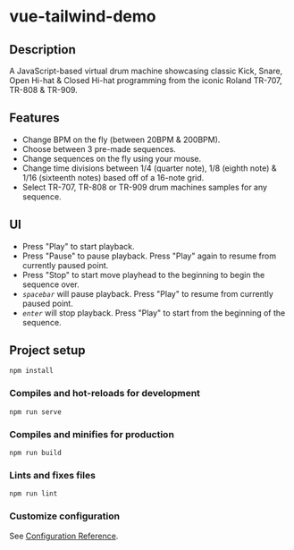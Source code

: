 # vue-tailwind-demo

## Description
A JavaScript-based virtual drum machine showcasing classic Kick, Snare, Open Hi-hat & Closed Hi-hat programming from the iconic Roland TR-707, TR-808 & TR-909.

## Features
- Change BPM on the fly (between 20BPM & 200BPM).
- Choose between 3 pre-made sequences.
- Change sequences on the fly using your mouse.
- Change time divisions between 1/4 (quarter note), 1/8 (eighth note) & 1/16 (sixteenth notes) based off of a 16-note grid.
- Select TR-707, TR-808 or TR-909 drum machines samples for any sequence.

## UI
- Press "Play" to start playback.
- Press "Pause" to pause playback. Press "Play" again to resume from currently paused point.
- Press "Stop" to start move playhead to the beginning to begin the sequence over.
- *`spacebar`* will pause playback. Press "Play" to resume from currently paused point.
- *`enter`* will stop playback. Press "Play" to start from the beginning of the sequence.

## Project setup
```
npm install
```

### Compiles and hot-reloads for development
```
npm run serve
```

### Compiles and minifies for production
```
npm run build
```

### Lints and fixes files
```
npm run lint
```

### Customize configuration
See [Configuration Reference](https://cli.vuejs.org/config/).

